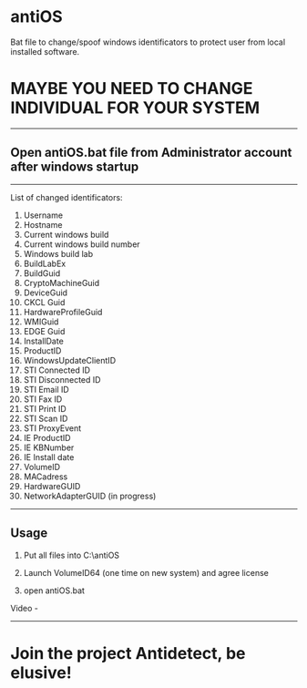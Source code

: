# antiOS
Bat file to change/spoof windows identificators to protect user from local installed software.
# MAYBE YOU NEED TO CHANGE INDIVIDUAL FOR YOUR SYSTEM
***************************************************************
Open antiOS.bat file from Administrator account after windows startup
-
***************************************************************
List of changed identificators:

1. Username
2. Hostname
3. Current windows build
4. Current windows build number
5. Windows build lab 
6. BuildLabEx
7. BuildGuid
8. CryptoMachineGuid
9. DeviceGuid
10. CKCL Guid
11. HardwareProfileGuid
12. WMIGuid
13. EDGE Guid
14. InstallDate
15. ProductID
16. WindowsUpdateClientID
17. STI Connected ID
18. STI Disconnected ID
19. STI Email ID
20. STI Fax ID
21. STI Print ID
22. STI Scan ID
23. STI ProxyEvent
24. IE ProductID
25. IE KBNumber
26. IE Install date
27. VolumeID
28. MACadress
29. HardwareGUID
30. NetworkAdapterGUID (in progress)

********************************************************************
Usage
-
1. Put all files into C:\antiOS


2. Launch VolumeID64 (one time on new system) and agree license


3. open antiOS.bat


Video -
********************************************************************


# Join the project Antidetect, be elusive!
